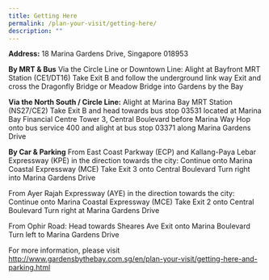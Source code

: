 ```yaml
---
title: Getting Here
permalink: /plan-your-visit/getting-here/
description: ""
---
```


**Address:**
18 Marina Gardens Drive, Singapore 018953


**By MRT & Bus**
Via the Circle Line or Downtown Line:
Alight at Bayfront MRT Station (CE1/DT16)
Take Exit B and follow the underground link way
Exit and cross the Dragonfly Bridge or Meadow Bridge into Gardens by the Bay


**Via the North South / Circle Line:**
Alight at Marina Bay MRT Station (NS27/CE2)
Take Exit B and head towards bus stop 03531 located at Marina Bay Financial Centre Tower 3, Central Boulevard before Marina Way
Hop onto bus service 400 and alight at bus stop 03371 along Marina Gardens Drive


**By Car & Parking**
From East Coast Parkway (ECP) and Kallang-Paya Lebar Expressway (KPE) in the direction towards the city:
Continue onto Marina Coastal Expressway (MCE)
Take Exit 3 onto Central Boulevard
Turn right into Marina Gardens Drive


From Ayer Rajah Expressway (AYE) in the direction towards the city:
Continue onto Marina Coastal Expressway (MCE)
Take Exit 2 onto Central Boulevard
Turn right at Marina Gardens Drive


From Ophir Road:
Head towards Sheares Ave
Exit onto Marina Boulevard
Turn left to Marina Gardens Drive

For more information, please visit http://www.gardensbythebay.com.sg/en/plan-your-visit/getting-here-and-parking.html